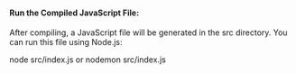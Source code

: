 #### Run the Compiled JavaScript File:
After compiling, a JavaScript file will be generated in the src directory. You can run this file using Node.js:

node src/index.js
or 
nodemon src/index.js
